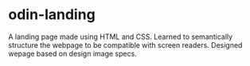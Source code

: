 # odin-landing
A landing page made using HTML and CSS. Learned to semantically structure the webpage to be compatible with screen readers. Designed wepage based on design image specs.

